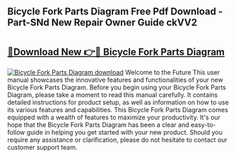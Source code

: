 ## Bicycle Fork Parts Diagram Free Pdf Download - Part-SNd New Repair Owner Guide ckVV2

# <h2><a href="http://dfkek1.blite.top/?on=Bicycle+Fork+Parts+Diagram">🔗Download New 👉🔴 Bicycle Fork Parts Diagram</a></h2>

[![Bicycle Fork Parts Diagram download](https://i.imgur.com/lujVjoI.png)](http://dfkek1.blite.top/?on=Bicycle+Fork+Parts+Diagram)
Welcome to the Future This user manual showcases the innovative features and functionalities of your new Bicycle Fork Parts Diagram. Before you begin using your Bicycle Fork Parts Diagram, please take a moment to read this manual carefully. It contains detailed instructions for product setup, as well as information on how to use its various features and capabilities. This Bicycle Fork Parts Diagram comes equipped with a wealth of features to maximize your productivity. It's our hope that the Bicycle Fork Parts Diagram has been a clear and easy-to-follow guide in helping you get started with your new product. Should you require any assistance or clarification, please do not hesitate to contact our customer support team.
